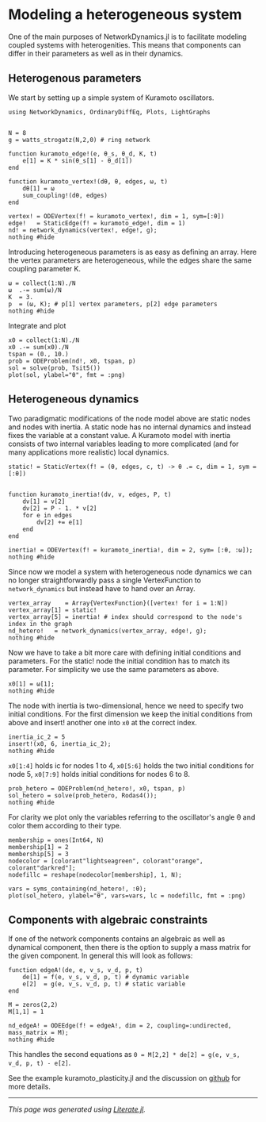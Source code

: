 # Modeling a heterogeneous system

One of the main purposes of NetworkDynamics.jl is to facilitate
modeling coupled systems with heterogenities. This means that
components can differ in their parameters as well as in their dynamics.


## Heterogenous parameters
We start by setting up a simple system of Kuramoto oscillators.

```@example heterogeneous_system
using NetworkDynamics, OrdinaryDiffEq, Plots, LightGraphs


N = 8
g = watts_strogatz(N,2,0) # ring network

function kuramoto_edge!(e, θ_s, θ_d, K, t)
    e[1] = K * sin(θ_s[1] - θ_d[1])
end

function kuramoto_vertex!(dθ, θ, edges, ω, t)
    dθ[1] = ω
    sum_coupling!(dθ, edges)
end

vertex! = ODEVertex(f! = kuramoto_vertex!, dim = 1, sym=[:θ])
edge!   = StaticEdge(f! = kuramoto_edge!, dim = 1)
nd! = network_dynamics(vertex!, edge!, g);
nothing #hide
```

Introducing heterogeneous parameters is as easy as defining an array.
Here the vertex parameters are heterogeneous, while the edges share the same coupling
parameter K.

```@example heterogeneous_system
ω = collect(1:N)./N
ω  .-= sum(ω)/N
K  = 3.
p  = (ω, K); # p[1] vertex parameters, p[2] edge parameters
nothing #hide
```

Integrate and plot

```@example heterogeneous_system
x0 = collect(1:N)./N
x0 .-= sum(x0)./N
tspan = (0., 10.)
prob = ODEProblem(nd!, x0, tspan, p)
sol = solve(prob, Tsit5())
plot(sol, ylabel="θ", fmt = :png)
```

## Heterogeneous dynamics

Two paradigmatic modifications of the node model above are static nodes and nodes with
inertia. A static node has no internal dynamics and instead fixes the variable at a
constant value. A Kuramoto model with inertia consists of two internal variables leading to
more complicated (and for many applications more realistic) local dynamics.

```@example heterogeneous_system
static! = StaticVertex(f! = (θ, edges, c, t) -> θ .= c, dim = 1, sym = [:θ])


function kuramoto_inertia!(dv, v, edges, P, t)
    dv[1] = v[2]
    dv[2] = P - 1. * v[2]
    for e in edges
        dv[2] += e[1]
    end
end

inertia! = ODEVertex(f! = kuramoto_inertia!, dim = 2, sym= [:θ, :ω]);
nothing #hide
```

Since now we model a system with heterogeneous node dynamics we can no longer
straightforwardly pass a single VertexFunction to `network_dynamics` but instead have to
hand over an Array.

```@example heterogeneous_system
vertex_array    = Array{VertexFunction}([vertex! for i = 1:N])
vertex_array[1] = static!
vertex_array[5] = inertia! # index should correspond to the node's index in the graph
nd_hetero!   = network_dynamics(vertex_array, edge!, g);
nothing #hide
```

Now we have to take a bit more care with defining initial conditions and parameters.
For the static! node the initial condition has to match its parameter. For simplicity
we use the same parameters as above.

```@example heterogeneous_system
x0[1] = ω[1];
nothing #hide
```

The node with inertia is two-dimensional, hence we need to specify two initial conditions.
For the first dimension we keep the initial conditions from above and insert! another one into `x0` at
the correct index.

```@example heterogeneous_system
inertia_ic_2 = 5
insert!(x0, 6, inertia_ic_2);
nothing #hide
```

`x0[1:4]` holds ic for nodes 1 to 4, `x0[5:6]` holds the two
initial conditions for node 5, `x0[7:9]` holds initial conditions for nodes 6 to 8.

```@example heterogeneous_system
prob_hetero = ODEProblem(nd_hetero!, x0, tspan, p)
sol_hetero = solve(prob_hetero, Rodas4());
nothing #hide
```

For clarity we plot only the variables referring to the oscillator's angle θ and color
them according to their type.

```@example heterogeneous_system
membership = ones(Int64, N)
membership[1] = 2
membership[5] = 3
nodecolor = [colorant"lightseagreen", colorant"orange", colorant"darkred"];
nodefillc = reshape(nodecolor[membership], 1, N);

vars = syms_containing(nd_hetero!, :θ);
plot(sol_hetero, ylabel="θ", vars=vars, lc = nodefillc, fmt = :png)
```

## Components with algebraic constraints

If one of the network components contains an algebraic as well as dynamical component,
then there is the option to supply a mass matrix for the given component. In general this
will look as follows:

```@example heterogeneous_system
function edgeA!(de, e, v_s, v_d, p, t)
    de[1] = f(e, v_s, v_d, p, t) # dynamic variable
    e[2]  = g(e, v_s, v_d, p, t) # static variable
end

M = zeros(2,2)
M[1,1] = 1

nd_edgeA! = ODEEdge(f! = edgeA!, dim = 2, coupling=:undirected, mass_matrix = M);
nothing #hide
```

This handles the second equations as `0 = M[2,2] * de[2] = g(e, v_s, v_d, p, t) - e[2]`.

See the example kuramoto_plasticity.jl and the discussion on [github](https://github.com/FHell/NetworkDynamics.jl/issues/45#issuecomment-659491913) for more details.

---

*This page was generated using [Literate.jl](https://github.com/fredrikekre/Literate.jl).*
